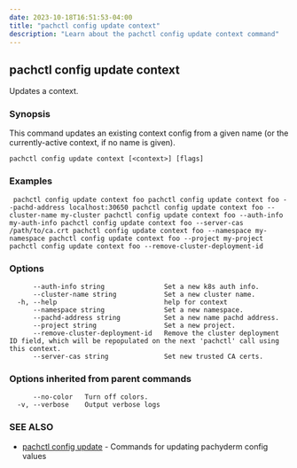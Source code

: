 ```yaml
---
date: 2023-10-18T16:51:53-04:00
title: "pachctl config update context"
description: "Learn about the pachctl config update context command"
---
```


## pachctl config update context

Updates a context.

### Synopsis

This command updates an existing context config from a given name (or the currently-active context, if no name is given).

```
pachctl config update context [<context>] [flags]
```

### Examples

```
 pachctl config update context foo pachctl config update context foo --pachd-address localhost:30650 pachctl config update context foo --cluster-name my-cluster pachctl config update context foo --auth-info my-auth-info pachctl config update context foo --server-cas /path/to/ca.crt pachctl config update context foo --namespace my-namespace pachctl config update context foo --project my-project pachctl config update context foo --remove-cluster-deployment-id
```

### Options

```
      --auth-info string               Set a new k8s auth info.
      --cluster-name string            Set a new cluster name.
  -h, --help                           help for context
      --namespace string               Set a new namespace.
      --pachd-address string           Set a new name pachd address.
      --project string                 Set a new project.
      --remove-cluster-deployment-id   Remove the cluster deployment ID field, which will be repopulated on the next 'pachctl' call using this context.
      --server-cas string              Set new trusted CA certs.
```

### Options inherited from parent commands

```
      --no-color   Turn off colors.
  -v, --verbose    Output verbose logs
```

### SEE ALSO

* [pachctl config update](../pachctl_config_update)	 - Commands for updating pachyderm config values

